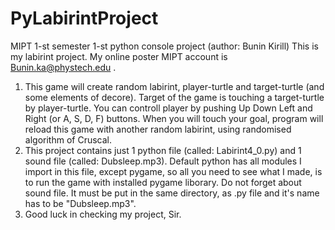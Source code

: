 # PyLabirintProject
MIPT 1-st semester 1-st python console project (author: Bunin Kirill)
This is my labirint project. My online poster MIPT account is Bunin.ka@phystech.edu .
1) This game will create random labirint, player-turtle and target-turtle (and some elements of decore). Target of the game is touching a target-turtle by player-turtle. You can controll player by pushing Up Down Left and Right (or A, S, D, F) buttons. When you will touch your goal, program will reload this game with another random labirint, using randomised algorithm of Cruscal.
2) This project contains just 1 python file (called: Labirint4_0.py) and 1 sound file (called: Dubsleep.mp3). Default python has all modules I import in this file, except pygame, so all you need to see what I made, is to run the game with installed pygame liborary. Do not forget about sound file. It must be put in the same directory, as .py file and it's name has to be "Dubsleep.mp3".
3) Good luck in checking my project, Sir.

